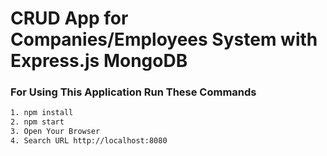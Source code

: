 # CRUD App for Companies/Employees System with Express.js MongoDB

### For Using This Application Run These Commands

```bash
1. npm install
2. npm start
3. Open Your Browser
4. Search URL http://localhost:8080
```
